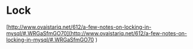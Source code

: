 # Lock

[http://www.ovaistariq.net/612/a-few-notes-on-locking-in-mysql/#.WRGaSfmGO70](http://www.ovaistariq.net/612/a-few-notes-on-locking-in-mysql/#.WRGaSfmGO70 )
